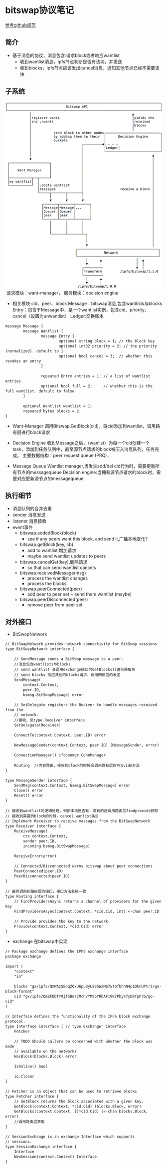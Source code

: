 # bitswap协议笔记

[参考github规范](https://github.com/ipfs/specs/tree/master/bitswap)

## 简介
- 基于消息的协议，消息包含:请求block或者响应wantlist
    - 收到wantlist消息，ipfs节点判断是否有该块，并发送
    - 收到blocks，ipfs节点应该发出cancel消息，通知其他节点已经不需要该块

## 子系统
![](/bitswap/bitswap.png)
​    请求模块：want-manager，    服务模块：decision engine

- 相关模块
    cid、peer、block
    Message：bitswap消息,包含wantlists与blocks
    Entry：包含于Message中，是一个wantlist实例，包含cid、priority、cancel（设置为unwantlist）
    Ledger:交换账本
```
message Message {
        message Wantlist {
                message Entry {
                        optional string block = 1; // the block key
                        optional int32 priority = 2; // the priority (normalized). default to 1
                        optional bool cancel = 3;  // whether this revokes an entry
                }

                repeated Entry entries = 1; // a list of wantlist entries
                optional bool full = 2;     // whether this is the full wantlist. default to false
        }

        optional Wantlist wantlist = 1;
        repeated bytes blocks = 2;
}

```

- Want-Manager
    调用Bitswap.GetBlock(cid)，将cid添加到wantlist，调用路有层进行block请求

- Decision Engine
    收到Message之后，（wanlist）为每一个cid创建一个task，添加到任务队列中，直至源节点请求的block被压入消息队列，任务完成。
    主要数据结构：peer request queue (PRQ)，

- Message Queue
    Wantlist manager,当发生add/del cid行为时，需要更新所有节点的messagequeue
    Decision engine:当拥有源节点请求的block时，需要对应更新源节点的messagequeue

## 执行细节
- 消息队列的合并去重
- sender
    消息发送
- listener
    消息接收
- event事件
    - bitswap.addedBlock(block)
        - see if any peers want this block, and send it,广播本地变化?
    - bitswap.getBlock(key, cb)
        - add to wantlist,增加请求
        - maybe send wantlist updates to peers
    - bitswap.cancelGet(key),删除请求
        - so that can send wantlist cancels
    - bitswap.receivedMessage(msg)
        - process the wantlist changes
        - process the blocks
    - bitswap.peerConnected(peer)
        - add peer to peer set + send them wantlist (maybe)
    - bitswap.peerDisconnected(peer)
        - remove peer from peer set
## 对外接口
- BitSwapNetwork
```
// BitSwapNetwork provides network connectivity for BitSwap sessions
type BitSwapNetwork interface {

	// SendMessage sends a BitSwap message to a peer.
	//消息包含wantlists与blocks
	// send wantlist 会调用exchange接口的GetBlocks()进行获取块
	// send blocks 响应其他的blocks请求，调用网络层的发送
	SendMessage(
		context.Context,
		peer.ID,
		bsmsg.BitSwapMessage) error

	// SetDelegate registers the Reciver to handle messages received from the
	// network.
	//接收，见type Receiver interface
	SetDelegate(Receiver)

	ConnectTo(context.Context, peer.ID) error

	NewMessageSender(context.Context, peer.ID) (MessageSender, error)

	ConnectionManager() ifconnmgr.ConnManager

	Routing  //内容路由，接收到block的时候会调用路有层的Provide方法
}

type MessageSender interface {
	SendMsg(context.Context, bsmsg.BitSwapMessage) error
	Close() error
	Reset() error
}

// 接收到wantlist的逻辑处理，判断本地是否有，没有的话调用路由层findprovide获取
// 接收到需要的block的时候，cancel wanlist条目
// Implement Receiver to receive messages from the BitSwapNetwork
type Receiver interface {
	ReceiveMessage(
		ctx context.Context,
		sender peer.ID,
		incoming bsmsg.BitSwapMessage)

	ReceiveError(error)

	// Connected/Disconnected warns bitswap about peer connections
	PeerConnected(peer.ID)
	PeerDisconnected(peer.ID)
}

// 最终调用到路由层的接口，接口方法名称一致
type Routing interface {
	// FindProvidersAsync returns a channel of providers for the given key
	FindProvidersAsync(context.Context, *cid.Cid, int) <-chan peer.ID

	// Provide provides the key to the network
	Provide(context.Context, *cid.Cid) error
}
```

- exchange 在bitswap中实现
```
// Package exchange defines the IPFS exchange interface
package exchange

import (
	"context"
	"io"

	blocks "gx/ipfs/QmWAzSEoqZ6xU6pu8yL8e5WaMb7wtbfbhhN4p1DknUPtr3/go-block-format"
	cid "gx/ipfs/QmZFbDTY9jfSBms2MchvYM9oYRbAF19K7Pby47yDBfpPrb/go-cid"
)

// Interface defines the functionality of the IPFS block exchange protocol.
type Interface interface { // type Exchanger interface
	Fetcher

	// TODO Should callers be concerned with whether the block was made
	// available on the network?
	HasBlock(blocks.Block) error

	IsOnline() bool

	io.Closer
}

// Fetcher is an object that can be used to retrieve blocks
type Fetcher interface {
	// GetBlock returns the block associated with a given key.
	GetBlock(context.Context, *cid.Cid) (blocks.Block, error)
	GetBlocks(context.Context, []*cid.Cid) (<-chan blocks.Block, error)
	//调用路由层获取
}

// SessionExchange is an exchange.Interface which supports
// sessions.
type SessionExchange interface {
	Interface
	NewSession(context.Context) Interface
}
```
